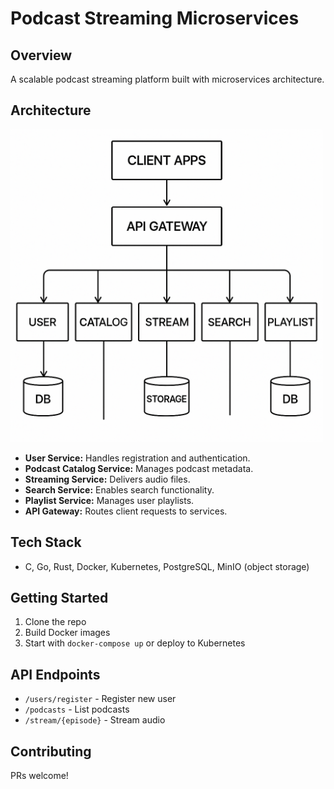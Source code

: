# Podcast Streaming Microservices

## Overview
A scalable podcast streaming platform built with microservices architecture.

## Architecture

<img src="diagram.png" alt="Architecture Diagram" width="500">

- **User Service:** Handles registration and authentication.
- **Podcast Catalog Service:** Manages podcast metadata.
- **Streaming Service:** Delivers audio files.
- **Search Service:** Enables search functionality.
- **Playlist Service:** Manages user playlists.
- **API Gateway:** Routes client requests to services.

## Tech Stack
- C, Go, Rust, Docker, Kubernetes, PostgreSQL, MinIO (object storage)

## Getting Started
1. Clone the repo
2. Build Docker images
3. Start with `docker-compose up` or deploy to Kubernetes

## API Endpoints
- `/users/register` - Register new user
- `/podcasts` - List podcasts
- `/stream/{episode}` - Stream audio

## Contributing
PRs welcome!
